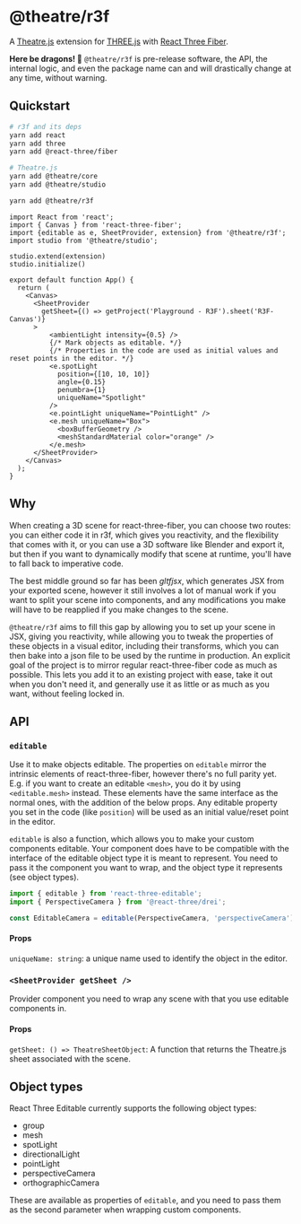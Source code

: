 # @theatre/r3f

A [Theatre.js](https://github.com/AriaMinaei/theatre) extension for [THREE.js](https://threejs.org/) with [React Three Fiber](https://github.com/pmndrs/react-three-fiber).

**Here be dragons! 🐉** `@theatre/r3f` is pre-release software, the API, the internal logic, and even the package name can and will drastically change at any time, without warning.

## Quickstart

```bash
# r3f and its deps
yarn add react
yarn add three
yarn add @react-three/fiber

# Theatre.js
yarn add @theatre/core
yarn add @theatre/studio

yarn add @theatre/r3f
```

```tsx
import React from 'react';
import { Canvas } from 'react-three-fiber';
import {editable as e, SheetProvider, extension} from '@theatre/r3f';
import studio from '@theatre/studio';

studio.extend(extension)
studio.initialize()

export default function App() {
  return (
    <Canvas>
      <SheetProvider
        getSheet={() => getProject('Playground - R3F').sheet('R3F-Canvas')}
      >
          <ambientLight intensity={0.5} />
          {/* Mark objects as editable. */}
          {/* Properties in the code are used as initial values and reset points in the editor. */}
          <e.spotLight
            position={[10, 10, 10]}
            angle={0.15}
            penumbra={1}
            uniqueName="Spotlight"
          />
          <e.pointLight uniqueName="PointLight" />
          <e.mesh uniqueName="Box">
            <boxBufferGeometry />
            <meshStandardMaterial color="orange" />
          </e.mesh>
      </SheetProvider>
    </Canvas>
  );
}
```

## Why

When creating a 3D scene for react-three-fiber, you can choose two routes: you can either code it in r3f, which gives you reactivity, and the flexibility that comes with it, or you can use a 3D software like Blender and export it, but then if you want to dynamically modify that scene at runtime, you'll have to fall back to imperative code.

The best middle ground so far has been *gltfjsx*, which generates JSX from your exported scene, however it still involves a lot of manual work if you want to split your scene into components, and any modifications you make will have to be reapplied if you make changes to the scene.

`@theatre/r3f` aims to fill this gap by allowing you to set up your scene in JSX, giving you reactivity, while allowing you to tweak the properties of these objects in a visual editor, including their transforms, which you can then bake into a json file to be used by the runtime in production. An explicit goal of the project is to mirror regular react-three-fiber code as much as possible. This lets you add it to an existing project with ease, take it out when you don't need it, and generally use it as little or as much as you want, without feeling locked in.

## API

### `editable`

Use it to make objects editable. The properties on `editable` mirror the intrinsic elements of react-three-fiber, however there's no full parity yet. E.g. if you want to create an editable `<mesh>`, you do it by using `<editable.mesh>` instead. These elements have the same interface as the normal ones, with the addition of the below props. Any editable property you set in the code (like `position`) will be used as an initial value/reset point in the editor.

`editable` is also a function, which allows you to make your custom components editable. Your component does have to be compatible with the interface of the editable object type it is meant to represent. You need to pass it the component you want to wrap, and the object type it represents (see object types).

```ts
import { editable } from 'react-three-editable';
import { PerspectiveCamera } from '@react-three/drei';

const EditableCamera = editable(PerspectiveCamera, 'perspectiveCamera');
```

#### Props

`uniqueName: string`: a unique name used to identify the object in the editor.

### `<SheetProvider getSheet />`

Provider component you need to wrap any scene with that you use editable components in.

#### Props

`getSheet: () => TheatreSheetObject`: A function that returns the Theatre.js sheet associated with the scene.

## Object types

React Three Editable currently supports the following object types:

- group
- mesh
- spotLight
- directionalLight
- pointLight
- perspectiveCamera
- orthographicCamera

These are available as properties of `editable`, and you need to pass them as the second parameter when wrapping custom components.
